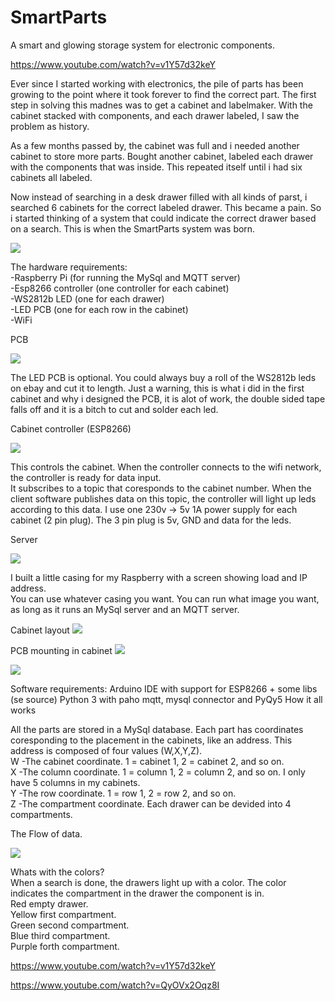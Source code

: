 
# SmartParts
A smart and glowing storage system for electronic components.  

https://www.youtube.com/watch?v=v1Y57d32keY

Ever since I started working with electronics, the pile of parts has been growing to the point where it took forever to find the correct part. The first step in solving this madnes was to get a cabinet and labelmaker. 
With the cabinet stacked with components, and each drawer labeled, I saw the problem as history.

As a few months passed by, the cabinet was full and i needed another cabinet to store more parts. Bought another cabinet, labeled each drawer with the components that was inside. This repeated itself until i had six cabinets all labeled. 

Now instead of searching in a desk drawer filled with all kinds of parst, i searched 6 cabinets for the correct labeled drawer. This became a pain. So i started thinking of a system that could indicate the correct drawer based on a search. This is when the SmartParts system was born.

![](images/Cabinets.png)

The hardware requirements:  
-Raspberry Pi (for running the MySql and MQTT server)  
-Esp8266 controller (one controller for each cabinet)  
-WS2812b LED (one for each drawer)  
-LED PCB (one for each row in the cabinet)  
-WiFi

PCB

![](images/PCB.png)
  
The LED PCB is optional. You could always buy a roll of the WS2812b leds on ebay and cut it to length. Just a warning, this is what i did in the first cabinet and why i designed the PCB, it is alot of work, the double sided tape falls off and it is a bitch to cut and solder each led.

Cabinet controller (ESP8266)  

![](images/Esp8266.png)

This controls the cabinet. When the controller connects to the wifi network, the controller is ready for data input.  
It subscribes to a topic that coresponds to the cabinet number. When the client software publishes data on this topic, the controller will light up leds according to this data. I use one 230v -> 5v 1A power supply for each cabinet (2 pin plug). The 3 pin plug is 5v, GND and data for the leds.  
  
  
Server 

![](images/server.png)

I built a little casing for my Raspberry with a screen showing load and IP address.  
You can use whatever casing you want.  You can run what image you want, as long as it runs an MySql server and an MQTT server.

Cabinet layout
![](images/CabinetLayout.png)

PCB mounting in cabinet
![](images/DF7E039C-A656-4165-82AD-C389EC491362.jpeg)

![](images/CF1B5AFE-CCE0-4CEC-96E7-288A19D69D1C.jpeg)


Software requirements:
Arduino IDE with support for ESP8266 + some libs (se source)
Python 3 with paho mqtt, mysql connector and PyQy5
How it all works  
  
  All the parts are stored in a MySql database. Each part has coordinates coresponding to the placement in the cabinets, like an address. This address is composed of four values (W,X,Y,Z).  
W -The cabinet coordinate. 1 = cabinet 1, 2 = cabinet 2, and so on.  
X -The column coordinate. 1 = column 1, 2 = column 2, and so on. I only have 5 columns in my cabinets.  
Y -The row coordinate. 1 = row 1, 2 = row 2, and so on.   
Z -The compartment coordinate. Each drawer can be devided into 4 compartments.   


The Flow of data.  

![](images/FlowChart.png)

Whats with the colors?  
When a search is done, the drawers light up with a color. The color indicates the compartment in the drawer the component is in.  
Red empty drawer.  
Yellow first compartment.  
Green second compartment.  
Blue third compartment.  
Purple forth compartment.


https://www.youtube.com/watch?v=v1Y57d32keY

https://www.youtube.com/watch?v=QyOVx2Oqz8I
